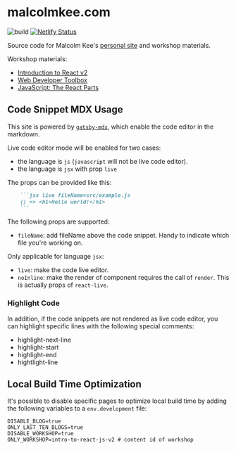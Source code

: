 # malcolmkee.com

![build](https://travis-ci.org/malcolm-kee/typesafe-is.svg?branch=master) [![Netlify Status](https://api.netlify.com/api/v1/badges/86f46dd1-29fe-4d46-a094-067bc0c6225b/deploy-status)](https://app.netlify.com/sites/malcolmkee/deploys)

Source code for Malcolm Kee's [personal site](https://malcolmkee.com/) and workshop materials.

Workshop materials:

- [Introduction to React v2](https://malcolmkee.com/intro-to-react-js-v2)
- [Web Developer Toolbox](https://malcolmkee.com/web-developer-toolbox)
- [JavaScript: The React Parts](https://malcolmkee.com/js-the-react-parts)

## Code Snippet MDX Usage

This site is powered by [`gatsby-mdx`][gatsby-mdx], which enable the code editor in the markdown.

Live code editor mode will be enabled for two cases:

- the language is `js` (`javascript` will not be live code editor).
- the language is `jsx` with prop `live`

The props can be provided like this:

````md
    ```jsx live fileName=src/example.js
    () => <h1>Hello world!</h1>
    ```
````

The following props are supported:

- `fileName`: add fileName above the code snippet. Handy to indicate which file you're working on.

Only applicable for language `jsx`:

- `live`: make the code live editor.
- `noInline`: make the render of component requires the call of `render`. This is actually props of `react-live`.

### Highlight Code

In addition, if the code snippets are not rendered as live code editor, you can highlight specific lines with the following special comments:

- highlight-next-line
- highlight-start
- highlight-end
- hightlight-line

## Local Build Time Optimization

It's possible to disable specific pages to optimize local build time by adding the following variables to a `env.development` file:

```
DISABLE_BLOG=true
ONLY_LAST_TEN_BLOGS=true
DISABLE_WORKSHOP=true
ONLY_WORKSHOP=intro-to-react-js-v2 # content id of workshop
```

[gatsby-mdx]: https://github.com/ChristopherBiscardi/gatsby-mdx
